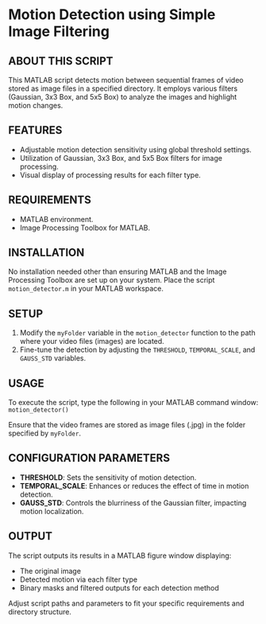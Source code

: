 # Motion Detection using Simple Image Filtering

## ABOUT THIS SCRIPT
This MATLAB script detects motion between sequential frames of video stored as image files in a specified directory. It employs various filters (Gaussian, 3x3 Box, and 5x5 Box) to analyze the images and highlight motion changes.

## FEATURES
- Adjustable motion detection sensitivity using global threshold settings.
- Utilization of Gaussian, 3x3 Box, and 5x5 Box filters for image processing.
- Visual display of processing results for each filter type.

## REQUIREMENTS
- MATLAB environment.
- Image Processing Toolbox for MATLAB.

## INSTALLATION
No installation needed other than ensuring MATLAB and the Image Processing Toolbox are set up on your system. Place the script `motion_detector.m` in your MATLAB workspace.

## SETUP
1. Modify the `myFolder` variable in the `motion_detector` function to the path where your video files (images) are located.
2. Fine-tune the detection by adjusting the `THRESHOLD`, `TEMPORAL_SCALE`, and `GAUSS_STD` variables.

## USAGE
To execute the script, type the following in your MATLAB command window:
```motion_detector()```

Ensure that the video frames are stored as image files (.jpg) in the folder specified by `myFolder`.

## CONFIGURATION PARAMETERS
- **THRESHOLD**: Sets the sensitivity of motion detection.
- **TEMPORAL_SCALE**: Enhances or reduces the effect of time in motion detection.
- **GAUSS_STD**: Controls the blurriness of the Gaussian filter, impacting motion localization.

## OUTPUT
The script outputs its results in a MATLAB figure window displaying:
- The original image
- Detected motion via each filter type
- Binary masks and filtered outputs for each detection method

Adjust script paths and parameters to fit your specific requirements and directory structure.
